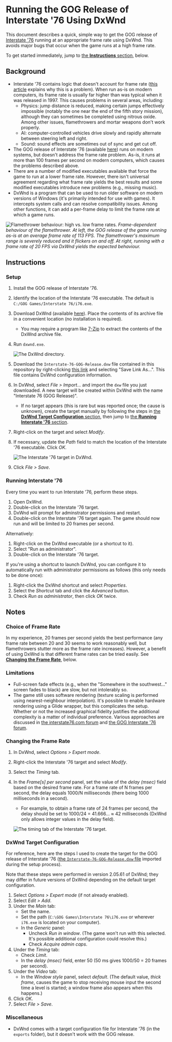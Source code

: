# Running the GOG Release of Interstate '76 Using DxWnd

This document describes a quick, simple way to get the GOG release of [Interstate '76](https://en.wikipedia.org/wiki/Interstate_%2776) running at an appropriate frame rate using DxWnd. This avoids major bugs that occur when the game runs at a high frame rate.

To get started immediately, jump to [the **Instructions** section](#instructions), below.

## Background

* Interstate '76 contains logic that doesn't account for frame rate ([this article](https://www.informit.com/articles/article.aspx?p=2167437&seqNum=3) explains why this is a problem). When run as-is on modern computers, its frame rate is usually far higher than was typical when it was released in 1997. This causes problems in several areas, including:
  * Physics: jump distance is reduced, making certain jumps effectively impossible (notably the one near the end of the fifth story mission), although they can sometimes be completed using nitrous oxide. Among other issues, flamethrowers and mortar weapons don't work properly.
  * AI: computer-controlled vehicles drive slowly and rapidly alternate between steering left and right.
  * Sound: sound effects are sometimes out of sync and get cut off.
* The GOG release of Interstate '76 (available [here](https://www.gog.com/game/interstate76)) runs on modern systems, but doesn't address the frame rate problem. As-is, it runs at more than 100 frames per second on modern computers, which causes the problems described above.
* There are a number of modified executables available that force the game to run at a lower frame rate. However, there isn't universal agreement regarding what frame rate yields the best results and some modified executables introduce new problems (e.g., missing music).
* DxWnd is a program that can be used to run older software on modern versions of Windows (it's primarily intended for use with games). It intercepts system calls and can resolve compatibility issues. Among other functions, it can add a per-frame delay to limit the frame rate at which a game runs.

![Flamethrower behaviour: high vs. low frame rates.](images/img-flamethrower-comparison.png)
*Frame-dependent behaviour of the flamethrower. At left, the GOG release of the game running as-is at an average frame rate of 113 FPS. The flamethrower's maximum range is severely reduced and it flickers on and off. At right, running with a frame rate of 20 FPS via DxWnd yields the expected behaviour.*

## Instructions

### Setup

1. Install the GOG release of Interstate '76.
1. Identify the location of the Interstate '76 executable. The default is `C:/GOG Games/Interstate 76/i76.exe`.
1. Download DxWnd (available [here](https://sourceforge.net/projects/dxwnd/)). Place the contents of its archive file in a convenient location (no installation is required).
    * You may require a program like [7-Zip](https://www.7-zip.org/) to extract the contents of the DxWnd archive file.
1. Run `dxwnd.exe`.

    ![The DxWnd directory.](images/img-dxwnd-directory.png)

1. Download the `Interstate-76-GOG-Release.dxw` file contained in this repository by right-clicking [this link](Interstate-76-GOG-Release.dxw) and selecting "Save Link As...". This file contains DxWnd configuration information.
1. In DxWnd, select *File > Import...* and import the `dxw` file you just downloaded. A new target will be created within DxWnd with the name "Interstate 76 (GOG Release)".
    * If no target appears (this is rare but was reported once; the cause is unknown), create the target manually by following the steps in [the **DxWnd Target Configuration** section](#dxwnd-target-configuration), then jump to [the **Running Interstate '76** section](#running-interstate-76).
1. Right-click on the target and select *Modify*.
1. If necessary, update the *Path* field to match the location of the Interstate '76 executable. Click *OK*.

    ![The Interstate '76 target in DxWnd.](images/img-dxwnd-target.png)

1. Click *File > Save*.

### Running Interstate '76

Every time you want to run Interstate '76, perform these steps.

1. Open DxWnd.
1. Double-click on the Interstate '76 target.
1. DxWnd will prompt for adminstrator permissions and restart.
1. Double-click on the Interstate '76 target again. The game should now run and will be limited to 20 frames per second.

Alternatively:

1. Right-click on the DxWnd executable (or a shortcut to it).
1. Select "Run as administrator".
1. Double-click on the Interstate '76 target.

If you're using a shortcut to launch DxWnd, you can configure it to automatically run with administrator permissions as follows (this only needs to be done once):

1. Right-click the DxWnd shortcut and select *Properties*.
1. Select the *Shortcut* tab and click the *Advanced* button.
1. Check *Run as administrator*, then click *OK* twice.

## Notes

### Choice of Frame Rate

In my experience, 20 frames per second yields the best performance (any frame rate between 20 and 30 seems to work reasonably well, but flamethrowers stutter more as the frame rate increases). However, a benefit of using DxWnd is that different frame rates can be tried easily. See [**Changing the Frame Rate**](#changing-the-frame-rate), below.

### Limitations

* Full-screen fade effects (e.g., when the "Somewhere in the southwest..." screen fades to black) are slow, but not intolerably so.
* The game still uses software rendering (texture scaling is performed using nearest-neighbour interpolation). It's possible to enable hardware rendering using a Glide wrapper, but this complicates the setup. Whether or not the increased graphical fidelity justifies the additional complexity is a matter of individual preference. Various approaches are discussed in [the interstate76.com forum](http://forums.interstate76.com/) and [the GOG Interstate '76 forum](https://www.gog.com/forum/interstate_series).

### Changing the Frame Rate

1. In DxWnd, select *Options > Expert mode*.
1. Right-click the Interstate '76 target and select *Modify*.
1. Select the *Timing* tab.
1. In the *Frame\[s\] per second* panel, set the value of the *delay (msec)* field based on the desired frame rate. For a frame rate of N frames per second, the delay equals 1000/N milliseconds (there being 1000 milliseconds in a second).
    * For example, to obtain a frame rate of 24 frames per second, the delay should be set to 1000/24 = 41.666... ≈ 42 milliseconds (DxWnd only allows integer values in the delay field).

    ![The timing tab of the Interstate '76 target.](images/img-dxwnd-timing.png)


### DxWnd Target Configuration

For reference, here are the steps I used to create the target for the GOG release of Interstate '76 ([the `Interstate-76-GOG-Release.dxw` file](Interstate-76-GOG-Release.dxw) imported during the setup process).

Note that these steps were performed in version 2.05.61 of DxWnd; they may differ in future versions of DxWnd depending on the default target configuration.

1. Select *Options > Expert mode* (if not already enabled).
1. Select *Edit > Add*.
1. Under the *Main* tab:
    * Set the name.
    * Set the path (`C:\GOG Games\Interstate 76\i76.exe` or wherever `i76.exe` is located on your computer).
    * In the *Generic* panel:
      * Uncheck *Run in window*. (The game won't run with this selected. It's possible additional configuration could resolve this.)
      * Check *Acquire admin caps*.
1. Under the *Timing* tab:
    * Check *Limit*.
    * In the *delay (msec)* field, enter 50 (50 ms gives 1000/50 = 20 frames per second).
1. Under the *Video* tab:
    * In the *Window style* panel, select *default*. (The default value, *thick frame*, causes the game to stop receiving mouse input the second time a level is started; a window frame also appears when this happens.)
1. Click *OK*.
1. Select *File > Save*.

### Miscellaneous

* DxWnd comes with a target configuration file for Interstate '76 (in the `exports` folder), but it doesn't work with the GOG release.



